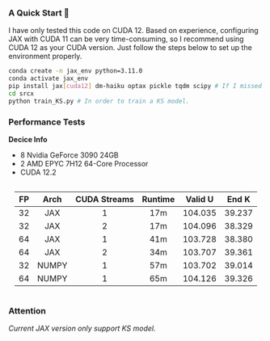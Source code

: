 ### A Quick Start 🚀
I have only tested this code on CUDA 12. Based on experience, configuring JAX with CUDA 11 can be very time-consuming, so I recommend using CUDA 12 as your CUDA version. Just follow the steps below to set up the environment properly.

```bash
conda create -n jax_env python=3.11.0
conda activate jax_env
pip install jax[cuda12] dm-haiku optax pickle tqdm scipy # If I missed anything, install the latest version! 📥
cd srcx
python train_KS.py # In order to train a KS model.
```
### Performance Tests
**Decice Info**

- 8 Nvidia GeForce 3090 24GB
- 2 AMD EPYC 7H12 64-Core Processor
- CUDA 12.2

<div style="text-align:center; margin: 0 auto; display: table">

| FP  | Arch  | CUDA Streams | Runtime | Valid U   | End K   |
|:---:|:-----:|:------------:|:-------:|:---------:|:-------:|
| 32  | JAX   | 1            | 17m     | 104.035   | 39.237  |
| 32  | JAX   | 2            | 17m     | 104.096   | 38.329  |
| 64  | JAX   | 1            | 41m     | 103.728   | 38.380  |
| 64  | JAX   | 2            | 34m     | 103.707   | 39.361  |
| 32  | NUMPY | 1            | 57m     | 103.702   | 39.014  |
| 64  | NUMPY | 1            | 65m     | 104.126   | 39.326  |

</div>

### Attention
*Current JAX version only support KS model.*